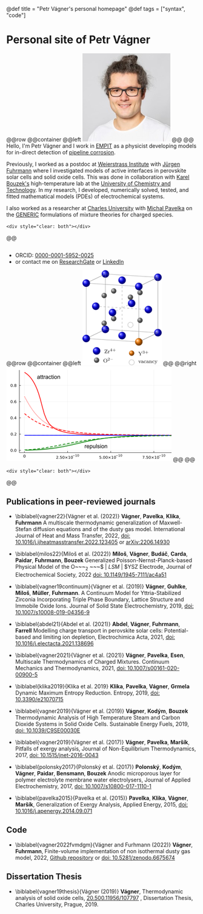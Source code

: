 @def title = "Petr Vágner's personal homepage"
@def tags = ["syntax", "code"]

# Personal site of Petr Vágner

@@row
@@container
@@left ![](/assets/PV_crop_m.jpg) @@
@@
Hello, I'm Petr Vágner and I work in [EMPIT](https://www.empit.com) as a physicist developing models for in-direct detection of [pipeline corrosion](https://empit.com/services/inspection/CMI-corrosion-assessment).

Previously, I worked as a postdoc at [Weierstrass Institute](https://www.wias-berlin.de/) with [Jürgen Fuhrmann](https://www.wias-berlin.de/people/fuhrmann/?lang=1)
where I investigated models of active interfaces in perovskite solar cells and solid oxide cells. This was done in collaboration with [Karel Bouzek's](https://uat.vscht.cz/people/staff/Bouzek) high-temperature lab at the [University of Chemistry and Technology](https://uat.vscht.cz/research/workgroups/technical-electrochemistry).
In my research, I developed, numerically solved, tested, and fitted mathematical models (PDEs) of electrochemical systems.

I also worked as a researcher at [Charles University](https://www.mff.cuni.cz) with [Michal Pavelka](https://www.karlin.mff.cuni.cz/~pavelka/) on the [GENERIC](https://en.wikipedia.org/wiki/GENERIC_formalism) formulations of mixture theories for charged species.
~~~
<div style="clear: both"></div>
~~~
@@

## 
* ORCID: [0000-0001-5952-0025](https://orcid.org/0000-0001-5952-0025) 
* or contact me on [ResearchGate](https://www.researchgate.net/profile/Petr-Vagner) or [LinkedIn](https://www.linkedin.com/in/petr-vágner-89360510b)

@@row
@@container
@@left ![](/assets/ysz_m.png) @@
@@right ![](/assets/spc_m.png) @@
@@
~~~
<div style="clear: both"></div>
~~~
@@


## Publications in peer-reviewed journals
* \biblabel{vagner22}{Vágner et al. (2022)} **Vágner**, **Pavelka**, **Klika**, **Fuhrmann** A multiscale thermodynamic generalization of Maxwell-Stefan diffusion equations and of the dusty gas model. International Journal of Heat and Mass Transfer, 2022, [doi: 10.1016/j.ijheatmasstransfer.2022.123405](https://doi.org/10.1016/j.ijheatmasstransfer.2022.123405) or [arXiv:2206.14930](https://arxiv.org/abs/2206.14930)

* \biblabel{milos22}{Miloš et al. (2022)} **Miloš**, **Vágner**, **Budáč**, **Carda**, **Paidar**, **Fuhrmann**, **Bouzek** Generalized Poisson-Nernst-Planck-based Physical Model of the O~~~<sub>2</sub> ~~~$ | $LSM$ | $YSZ Electrode, Journal of Electrochemical Society, 2022 [doi: 10.1149/1945-7111/ac4a51](http://doi.org/10.1149/1945-7111/ac4a51)

* \biblabel{vagner19continuum}{Vágner et al. (2019)} **Vágner**, **Guhlke**, **Miloš**, **Müller**, **Fuhrmann**. A Continuum Model for Yttria-Stabilized Zirconia Incorporating Triple Phase Boundary, Lattice Structure and Immobile Oxide Ions. Journal of Solid State Electrochemistry, 2019, [doi: 10.1007/s10008-019-04356-9](https://doi.org/10.1007/s10008-019-04356-9)

* \biblabel{abdel21}{Abdel et al. (2021)} **Abdel**, **Vágner**, **Fuhrmann**, **Farrell** Modelling charge transport in perovskite solar cells: Potential-based and limiting ion depletion, Electrochimica Acta, 2021, [doi: 10.1016/j.electacta.2021.138696](https://doi.org/10.1016/j.electacta.2021.138696)

* \biblabel{vagner2021}{Vágner et al. (2021)} **Vágner**, **Pavelka**, **Esen**, Multiscale Thermodynamics of Charged Mixtures. Continuum Mechanics and Thermodynamics, 2021, [doi: 10.1007/s00161-020-00900-5](https://doi.org/10.1007/s00161-020-00900-5)

* \biblabel{klika2019}{Klika et al. 2019} **Klika**, **Pavelka**, **Vágner**, **Grmela** Dynamic Maximum Entropy Reduction. Entropy, 2019, [doi: 10.3390/e21070715](https://doi.org/10.3390/e21070715)

* \biblabel{vagner2019}{Vágner et al. (2019)} **Vágner**, **Kodým**, **Bouzek** Thermodynamic Analysis of High Temperature Steam and Carbon Dioxide Systems in Solid Oxide Cells. Sustainable Energy Fuels, 2019, [doi: 10.1039/C9SE00030E](https://doi.org/10.1039/C9SE00030E)

* \biblabel{vagner2019}{Vágner et al. (2017)} **Vágner**, **Pavelka**, **Maršík**, Pitfalls of exergy analysis, Journal of Non-Equilibrium Thermodynamics, 2017, [doi: 10.1515/jnet-2016-0043](https://doi.org/10.1515/jnet-2016-0043)

* \biblabel{polonsky2017}{Polonský et al. (2017)} **Polonský**, **Kodým**, **Vágner**, **Paidar**, **Bensmann**, **Bouzek**  Anodic microporous layer for polymer electrolyte membrane water electrolysers, Journal of Applied Electrochemistry, 2017, [doi: 10.1007/s10800-017-1110-1](https://doi.org/10.1007/s10800-017-1110-1)

* \biblabel{pavelka2015}{Pavelka et al. (2015)} **Pavelka**, **Klika**, **Vágner**, **Maršík**, Generalization of Exergy Analysis, Applied Energy, 2015, [doi: 10.1016/j.apenergy.2014.09.071](https://doi.org/10.1016/j.apenergy.2014.09.071)

## Code
* \biblabel{vagner2022fvmdgm}{Vágner and Furhmann (2022)} **Vágner**, **Fuhrmann**, Finite-volume implementation of non isothermal dusty gas model, 2022, [Github repository](https://github.com/fafroo/Nonisothermal-dusty-gas-model/) or [doi: 10.5281/zenodo.6675674](https://doi.org/10.5281/zenodo.6675674)

## Dissertation Thesis
* \biblabel{vagner19thesis}{Vágner (2019)} **Vágner**, Thermodynamic analysis of solid oxide cells, [20.500.11956/107797](http://hdl.handle.net/20.500.11956/107797) , Dissertation Thesis, Charles University, Prague, 2019.

